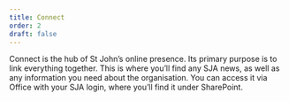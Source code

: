 ```yaml
---
title: Connect
order: 2
draft: false
---
```

Connect is the hub of St John’s online presence. Its primary purpose is to link everything together. This is where you’ll find any SJA news, as well as any information you need about the organisation. You can access it via Office with your SJA login, where you’ll find it under SharePoint.